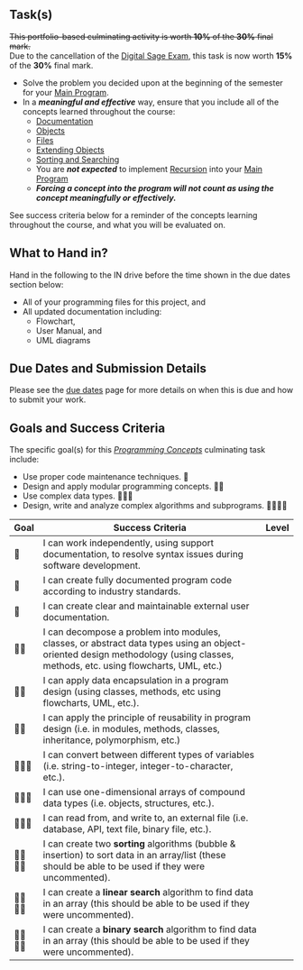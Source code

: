 ## Task(s)

~~This portfolio-based culminating activity is worth **10%** of the **30%** final mark.~~  
Due to the cancellation of the [Digital Sage Exam](./Exam-Information), this task is now worth **15%** of the **30%** final mark.

* Solve the problem you decided upon at the beginning of the semester for your [Main Program](./Main-Program).
* In a _**meaningful and effective**_ way, ensure that you include all of the concepts learned throughout the course:
  * [Documentation](./Documentation)
  * [Objects](./Objects)
  * [Files](./Files)
  * [Extending Objects](./Extending-Objects)
  * [Sorting and Searching](./Sorting-and-Searching)
  * You are **_not expected_** to implement [Recursion](./Recursion) into your [Main Program](./Main-Program)
  * _**Forcing a concept into the program will not count as using the concept meaningfully or effectively.**_

See success criteria below for a reminder of the concepts learning throughout the course, and what you will be evaluated on.

## What to Hand in?
Hand in the following to the IN drive before the time shown in the due dates section below:
* All of your programming files for this project, and
* All updated documentation including:
  * Flowchart,
  * User Manual, and
  * UML diagrams

## Due Dates and Submission Details

Please see the [due dates](./Due-Dates-and-Submission-Details) page for more details on when this is due and how to submit your work.

## Goals and Success Criteria

The specific goal(s) for this [_Programming Concepts_](./images/ICS4U.jpg) culminating task include:
  * Use proper code maintenance techniques. &#x1F4D8;
  * Design and apply modular programming concepts. &#x1F4D8;&#x1F4D8;
  * Use complex data types. &#x1F4D8;&#x1F4D8;&#x1F4D8;
  * Design, write and analyze complex algorithms and subprograms. &#x1F4D8;&#x1F4D8;&#x1F4D8;&#x1F4D8;


| Goal            | Success Criteria | Level |
| --------------- | ---------------- | ----- |
| &#x1F4D8; | I can work independently, using support documentation, to resolve syntax issues during software development. | |
| &#x1F4D8; | I can create fully documented program code according to industry standards. | |
| &#x1F4D8; | I can create clear and maintainable external user documentation. | |
| &#x1F4D8;&#x1F4D8; | I can decompose a problem into modules, classes, or abstract data types using an object-oriented design methodology (using classes, methods, etc. using flowcharts, UML, etc.) | |
| &#x1F4D8;&#x1F4D8; | I can apply data encapsulation in a program design (using classes, methods, etc using flowcharts, UML, etc.). | |
| &#x1F4D8;&#x1F4D8; | I can apply the principle of reusability in program design (i.e. in modules, methods, classes, inheritance, polymorphism, etc.) | |
| &#x1F4D8;&#x1F4D8;&#x1F4D8; | I can convert between different types of variables (i.e. string-to-integer, integer-to-character, etc.). | |
| &#x1F4D8;&#x1F4D8;&#x1F4D8; | I can use one-dimensional arrays of compound data types (i.e. objects, structures, etc.). | |
| &#x1F4D8;&#x1F4D8;&#x1F4D8; | I can read from, and write to, an external file (i.e. database, API, text file, binary file, etc.). | |
| &#x1F4D8;&#x1F4D8;<br/>&#x1F4D8;&#x1F4D8; | I can create two **sorting** algorithms (bubble & insertion) to sort data in an array/list (these should be able to be used if they were uncommented). | |
| &#x1F4D8;&#x1F4D8;<br/>&#x1F4D8;&#x1F4D8; | I can create a **linear search** algorithm to find data in an array (this should be able to be used if they were uncommented). | |
| &#x1F4D8;&#x1F4D8;<br/>&#x1F4D8;&#x1F4D8; | I can create a **binary search** algorithm to find data in an array (this should be able to be used if they were uncommented). | |